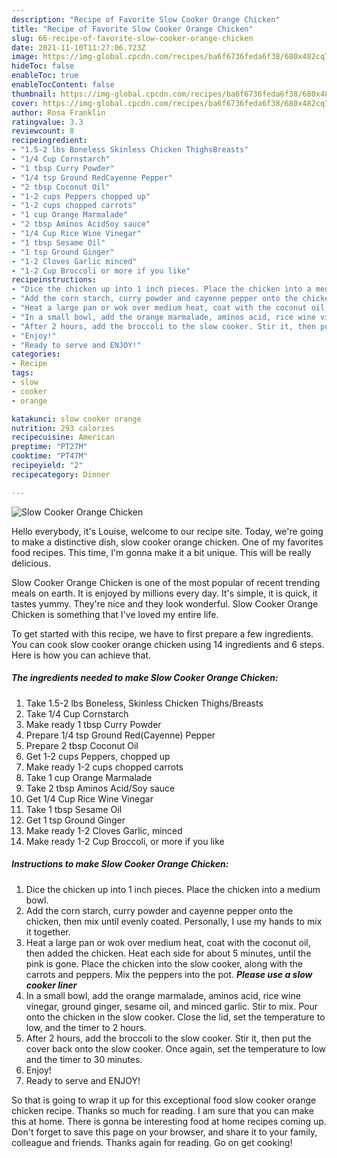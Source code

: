 ```yaml
---
description: "Recipe of Favorite Slow Cooker Orange Chicken"
title: "Recipe of Favorite Slow Cooker Orange Chicken"
slug: 66-recipe-of-favorite-slow-cooker-orange-chicken
date: 2021-11-10T11:27:06.723Z
image: https://img-global.cpcdn.com/recipes/ba6f6736feda6f38/680x482cq70/slow-cooker-orange-chicken-recipe-main-photo.jpg
hideToc: false
enableToc: true
enableTocContent: false
thumbnail: https://img-global.cpcdn.com/recipes/ba6f6736feda6f38/680x482cq70/slow-cooker-orange-chicken-recipe-main-photo.jpg
cover: https://img-global.cpcdn.com/recipes/ba6f6736feda6f38/680x482cq70/slow-cooker-orange-chicken-recipe-main-photo.jpg
author: Rosa Franklin
ratingvalue: 3.3
reviewcount: 8
recipeingredient:
- "1.5-2 lbs Boneless Skinless Chicken ThighsBreasts"
- "1/4 Cup Cornstarch"
- "1 tbsp Curry Powder"
- "1/4 tsp Ground RedCayenne Pepper"
- "2 tbsp Coconut Oil"
- "1-2 cups Peppers chopped up"
- "1-2 cups chopped carrots"
- "1 cup Orange Marmalade"
- "2 tbsp Aminos AcidSoy sauce"
- "1/4 Cup Rice Wine Vinegar"
- "1 tbsp Sesame Oil"
- "1 tsp Ground Ginger"
- "1-2 Cloves Garlic minced"
- "1-2 Cup Broccoli or more if you like"
recipeinstructions:
- "Dice the chicken up into 1 inch pieces. Place the chicken into a medium bowl."
- "Add the corn starch, curry powder and cayenne pepper onto the chicken, then mix until evenly coated. Personally, I use my hands to mix it together."
- "Heat a large pan or wok over medium heat, coat with the coconut oil, then added the chicken. Heat each side for about 5 minutes, until the pink is gone. Place the chicken into the slow cooker, along with the carrots and peppers. Mix the peppers into the pot. ***Please use a slow cooker liner***"
- "In a small bowl, add the orange marmalade, aminos acid, rice wine vinegar, ground ginger, sesame oil, and minced garlic. Stir to mix. Pour onto the chicken in the slow cooker. Close the lid, set the temperature to low, and the timer to 2 hours."
- "After 2 hours, add the broccoli to the slow cooker. Stir it, then put the cover back onto the slow cooker. Once again, set the temperature to low and the timer to 30 minutes."
- "Enjoy!"
- "Ready to serve and ENJOY!"
categories:
- Recipe
tags:
- slow
- cooker
- orange

katakunci: slow cooker orange 
nutrition: 293 calories
recipecuisine: American
preptime: "PT27M"
cooktime: "PT47M"
recipeyield: "2"
recipecategory: Dinner

---
```



![Slow Cooker Orange Chicken](https://img-global.cpcdn.com/recipes/ba6f6736feda6f38/680x482cq70/slow-cooker-orange-chicken-recipe-main-photo.jpg)

Hello everybody, it's Louise, welcome to our recipe site. Today, we're going to make a distinctive dish, slow cooker orange chicken. One of my favorites food recipes. This time, I'm gonna make it a bit unique. This will be really delicious.

Slow Cooker Orange Chicken is one of the most popular of recent trending meals on earth. It is enjoyed by millions every day. It's simple, it is quick, it tastes yummy. They're nice and they look wonderful. Slow Cooker Orange Chicken is something that I've loved my entire life.




To get started with this recipe, we have to first prepare a few ingredients. You can cook slow cooker orange chicken using 14 ingredients and 6 steps. Here is how you can achieve that.

<!--inarticleads1-->

##### The ingredients needed to make Slow Cooker Orange Chicken:

1. Take 1.5-2 lbs Boneless, Skinless Chicken Thighs/Breasts
1. Take 1/4 Cup Cornstarch
1. Make ready 1 tbsp Curry Powder
1. Prepare 1/4 tsp Ground Red(Cayenne) Pepper
1. Prepare 2 tbsp Coconut Oil
1. Get 1-2 cups Peppers, chopped up
1. Make ready 1-2 cups chopped carrots
1. Take 1 cup Orange Marmalade
1. Take 2 tbsp Aminos Acid/Soy sauce
1. Get 1/4 Cup Rice Wine Vinegar
1. Take 1 tbsp Sesame Oil
1. Get 1 tsp Ground Ginger
1. Make ready 1-2 Cloves Garlic, minced
1. Make ready 1-2 Cup Broccoli, or more if you like




<!--inarticleads2-->

##### Instructions to make Slow Cooker Orange Chicken:

1. Dice the chicken up into 1 inch pieces. Place the chicken into a medium bowl.
1. Add the corn starch, curry powder and cayenne pepper onto the chicken, then mix until evenly coated. Personally, I use my hands to mix it together.
1. Heat a large pan or wok over medium heat, coat with the coconut oil, then added the chicken. Heat each side for about 5 minutes, until the pink is gone. Place the chicken into the slow cooker, along with the carrots and peppers. Mix the peppers into the pot. ***Please use a slow cooker liner***
1. In a small bowl, add the orange marmalade, aminos acid, rice wine vinegar, ground ginger, sesame oil, and minced garlic. Stir to mix. Pour onto the chicken in the slow cooker. Close the lid, set the temperature to low, and the timer to 2 hours.
1. After 2 hours, add the broccoli to the slow cooker. Stir it, then put the cover back onto the slow cooker. Once again, set the temperature to low and the timer to 30 minutes.
1. Enjoy!
1. Ready to serve and ENJOY!



So that is going to wrap it up for this exceptional food slow cooker orange chicken recipe. Thanks so much for reading. I am sure that you can make this at home. There is gonna be interesting food at home recipes coming up. Don't forget to save this page on your browser, and share it to your family, colleague and friends. Thanks again for reading. Go on get cooking!
